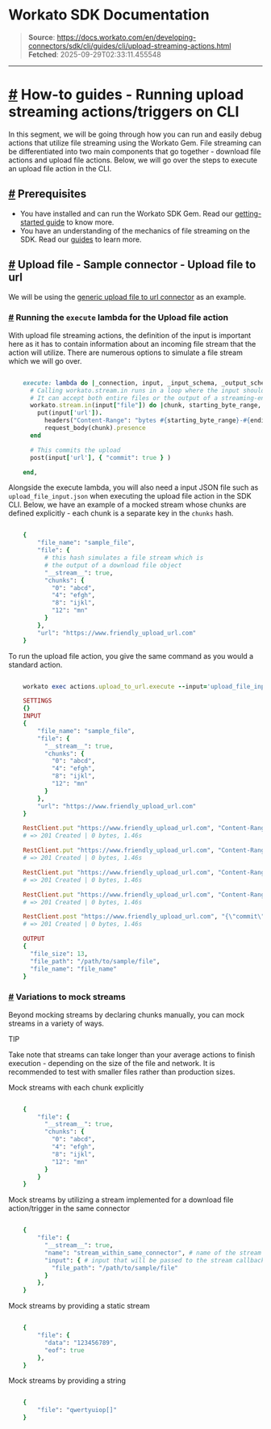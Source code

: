 # Workato SDK Documentation

> **Source**: https://docs.workato.com/en/developing-connectors/sdk/cli/guides/cli/upload-streaming-actions.html
> **Fetched**: 2025-09-29T02:33:11.455548

---

# [#](<#how-to-guides-running-upload-streaming-actions-triggers-on-cli>) How-to guides - Running upload streaming actions/triggers on CLI

In this segment, we will be going through how you can run and easily debug actions that utilize file streaming using the Workato Gem. File streaming can be differentiated into two main components that go together - download file actions and upload file actions. Below, we will go over the steps to execute an upload file action in the CLI.

## [#](<#prerequisites>) Prerequisites

  * You have installed and can run the Workato SDK Gem. Read our [getting-started guide](</developing-connectors/sdk/cli/guides/getting-started.html>) to know more.
  * You have an understanding of the mechanics of file streaming on the SDK. Read our [guides](</developing-connectors/sdk/guides/building-actions/streaming.html>) to learn more.

## [#](<#upload-file-sample-connector-upload-file-to-url>) Upload file - Sample connector - Upload file to url

We will be using the [generic upload file to url connector](</developing-connectors/sdk/guides/building-actions/streaming/upload-stream-content-range.html>) as an example.

### [#](<#running-the-execute-lambda-for-the-upload-file-action>) Running the `execute` lambda for the Upload file action

With upload file streaming actions, the definition of the input is important here as it has to contain information about an incoming file stream that the action will utilize. There are numerous options to simulate a file stream which we will go over.
```ruby

    execute: lambda do |_connection, input, _input_schema, _output_schema, closure|
      # Calling workato.stream.in runs in a loop where the input should be file.
      # It can accept both entire files or the output of a streaming-enabled download file action
      workato.stream.in(input["file"]) do |chunk, starting_byte_range, ending_byte_range, eof, next_starting_byte_range|
        put(input['url']).
          headers("Content-Range": "bytes #{starting_byte_range}-#{ending_byte_range}/*").
          request_body(chunk).presence
      end

      # This commits the upload
      post(input['url'], { "commit": true } )

    end,


```

Alongside the execute lambda, you will also need a input JSON file such as `upload_file_input.json` when executing the upload file action in the SDK CLI. Below, we have an example of a mocked stream whose chunks are defined explicitly - each chunk is a separate key in the `chunks` hash.
```ruby

    {
        "file_name": "sample_file",
        "file": {
          # this hash simulates a file stream which is
          # the output of a download file object
          "__stream__": true,
          "chunks": {
            "0": "abcd",
            "4": "efgh",
            "8": "ijkl",
            "12": "mn"
          }
        },
        "url": "https://www.friendly_upload_url.com"
    }


```

To run the upload file action, you give the same command as you would a standard action.
```ruby

    workato exec actions.upload_to_url.execute --input='upload_file_input.json' --verbose

    SETTINGS
    {}
    INPUT
    {
        "file_name": "sample_file",
        "file": {
          "__stream__": true,
          "chunks": {
            "0": "abcd",
            "4": "efgh",
            "8": "ijkl",
            "12": "mn"
          }
        },
        "url": "https://www.friendly_upload_url.com"
    }

    RestClient.put "https://www.friendly_upload_url.com", "Content-Range"=>"bytes=0-3", "User-Agent"=>"rest-client/2.0.2 (darwin19.6.0 x86_64) ruby/2.4.10p364"
    # => 201 Created | 0 bytes, 1.46s

    RestClient.put "https://www.friendly_upload_url.com", "Content-Range"=>"bytes=4-7", "User-Agent"=>"rest-client/2.0.2 (darwin19.6.0 x86_64) ruby/2.4.10p364"
    # => 201 Created | 0 bytes, 1.46s

    RestClient.put "https://www.friendly_upload_url.com", "Content-Range"=>"bytes=8-11", "User-Agent"=>"rest-client/2.0.2 (darwin19.6.0 x86_64) ruby/2.4.10p364"
    # => 201 Created | 0 bytes, 1.46s

    RestClient.put "https://www.friendly_upload_url.com", "Content-Range"=>"bytes=11-13", "User-Agent"=>"rest-client/2.0.2 (darwin19.6.0 x86_64) ruby/2.4.10p364"
    # => 201 Created | 0 bytes, 1.46s

    RestClient.post "https://www.friendly_upload_url.com", "{\"commit\":true}", "Accept"=>"application/json", "Accept-Encoding"=>"gzip, deflate", "Content-Length"=>"88", "Content-Type"=>"application/json", "User-Agent"=>"rest-client/2.0.2 (darwin19.6.0 x86_64) ruby/2.4.10p364"
    # => 201 Created | 0 bytes, 1.46s

    OUTPUT
    {
      "file_size": 13,
      "file_path": "/path/to/sample/file",
      "file_name": "file_name"
    }


```

### [#](<#variations-to-mock-streams>) Variations to mock streams

Beyond mocking streams by declaring chunks manually, you can mock streams in a variety of ways.

TIP

Take note that streams can take longer than your average actions to finish execution - depending on the size of the file and network. It is recommended to test with smaller files rather than production sizes.

Mock streams with each chunk explicitly
```ruby

    {
        "file": {
          "__stream__": true,
          "chunks": {
            "0": "abcd",
            "4": "efgh",
            "8": "ijkl",
            "12": "mn"
          }
        }
    }


```

Mock streams by utilizing a stream implemented for a download file action/trigger in the same connector
```ruby

    {
        "file": {
          "__stream__": true,
          "name": "stream_within_same_connector", # name of the stream in the connector
          "input": { # input that will be passed to the stream callback
            "file_path": "/path/to/sample/file"
          }
        },
    }


```

Mock streams by providing a static stream
```ruby

    {
        "file": {
          "data": "123456789",
          "eof": true
        },
    }


```

Mock streams by providing a string
```ruby

    {
        "file": "qwertyuiop[]"
    }


```
